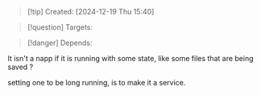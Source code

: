 
>[!tip] Created: [2024-12-19 Thu 15:40]

>[!question] Targets: 

>[!danger] Depends: 

It isn't a napp if it is running with some state, like some files that are being saved ?

setting one to be long running, is to make it a service.